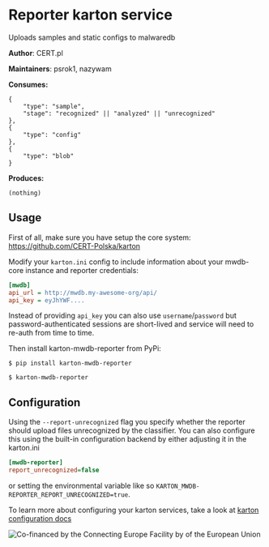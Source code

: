 # Reporter karton service

Uploads samples and static configs to malwaredb

**Author**: CERT.pl

**Maintainers**: psrok1, nazywam

**Consumes:**
```
{
    "type": "sample",
    "stage": "recognized" || "analyzed" || "unrecognized"
},
{
    "type": "config"
},
{
    "type": "blob"
}
```

**Produces:**
```
(nothing)
```


## Usage

First of all, make sure you have setup the core system: https://github.com/CERT-Polska/karton

Modify your `karton.ini` config to include information about your mwdb-core instance and reporter credentials:

```ini
[mwdb]
api_url = http://mwdb.my-awesome-org/api/
api_key = eyJhYWF....
```

Instead of providing `api_key` you can also use `username`/`password` but password-authenticated sessions are short-lived and service will need to re-auth from time to time.


Then install karton-mwdb-reporter from PyPi:

```shell
$ pip install karton-mwdb-reporter

$ karton-mwdb-reporter
```


## Configuration

Using the `--report-unrecognized` flag you specify whether the reporter should upload files unrecognized by the classifier. You can also configure this using the built-in configuration backend by either adjusting it in the karton.ini

```ini
[mwdb-reporter]
report_unrecognized=false
```

or setting the environmental variable like so `KARTON_MWDB-REPORTER_REPORT_UNRECOGNIZED=true`.

To learn more about configuring your karton services, take a look at [karton configuration docs](https://karton-core.readthedocs.io/en/latest/service_configuration.html)


![Co-financed by the Connecting Europe Facility by of the European Union](https://www.cert.pl/uploads/2019/02/en_horizontal_cef_logo-e1550495232540.png)
